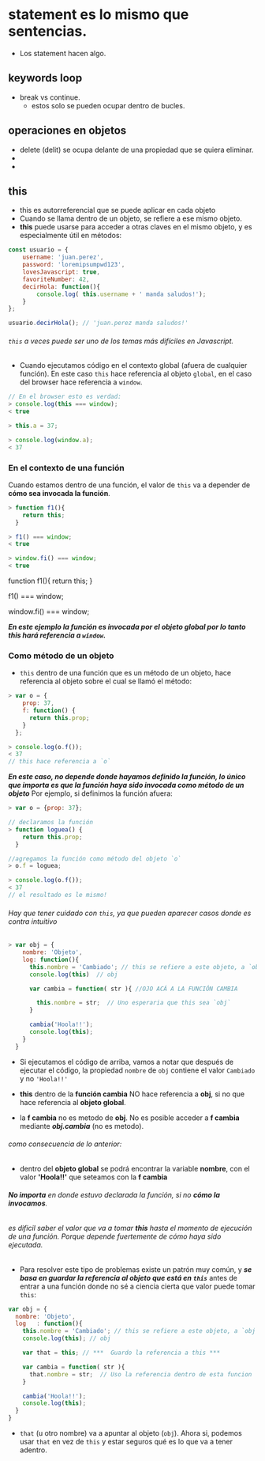 # statement es lo mismo que sentencias.

* Los statement hacen algo.

## keywords loop

* break vs continue.
    * estos solo se pueden ocupar dentro de bucles.

## operaciones en objetos

* delete (delit) 
    se ocupa delante de una propiedad que se quiera eliminar.
*
*

## this


* this es autorreferencial que se puede aplicar en cada objeto
* Cuando se llama dentro de un objeto, se refiere a ese mismo objeto.
* **this** puede usarse para acceder a otras claves en el mismo objeto, y es especialmente útil en métodos:

```javascript
const usuario = {
    username: 'juan.perez',
    password: 'loremipsumpwd123',
    lovesJavascript: true,
    favoriteNumber: 42,
    decirHola: function(){
        console.log( this.username + ' manda saludos!');
    }
};

usuario.decirHola(); // 'juan.perez manda saludos!'
```

###### `this` a veces puede ser uno de los temas más difíciles en Javascript.

* Cuando ejecutamos código en el contexto global (afuera de cualquier función). En este caso `this` hace referencia al objeto `global`, en el caso del browser hace referencia a `window`.

``` javascript
// En el browser esto es verdad:
> console.log(this === window);
< true

> this.a = 37;

> console.log(window.a);
< 37
```

### En el contexto de una función

Cuando estamos dentro de una función, el valor de `this` va a depender de **cómo sea invocada la función**.

``` javascript
> function f1(){
    return this;
  }

> f1() === window;
< true

> window.fi() === window;
< true
```

function f1(){
    return this;
  }

f1() === window;


window.fi() === window;


***En este ejemplo la función es invocada por el objeto global por lo tanto this hará referencia a `window`.***



### Como método de un objeto

* `this` dentro de una función que es un método de un objeto, hace referencia al objeto sobre el cual se llamó el método:

``` javascript
> var o = {
    prop: 37,
    f: function() {
      return this.prop;
    }
  };

> console.log(o.f());
< 37
// this hace referencia a `o`
```

***En este caso, no depende donde hayamos definido la función, lo único que importa es que la función haya sido invocada como método de un objeto*** Por ejemplo, si definimos la función afuera:

``` javascript
> var o = {prop: 37};

// declaramos la función
> function loguea() {
    return this.prop;
  }

//agregamos la función como método del objeto `o`
> o.f = loguea;

> console.log(o.f());
< 37
// el resultado es le mismo!
```

###### Hay que tener cuidado con `this`, ya que pueden aparecer casos donde es contra intuitivo

``` javascript
> var obj = {
    nombre: 'Objeto',
    log: function(){
      this.nombre = 'Cambiado'; // this se refiere a este objeto, a `obj`
      console.log(this)  // obj

      var cambia = function( str ){ //OJO ACÁ A LA FUNCIÓN CAMBIA

        this.nombre = str;  // Uno esperaria que this sea `obj`
      }

      cambia('Hoola!!');
      console.log(this);
    }
  }
```

* Si ejecutamos el código de arriba, vamos a notar que después de ejecutar el código, la propiedad `nombre` de `obj`
contiene el valor `Cambiado` y no `'Hoola!!'`

* **this** dentro de la **función cambia** NO hace referencia a **obj**, si no que hace referencia al **objeto global**.
* la **f cambia** no es metodo de **obj**. No es posible acceder a **f cambia** mediante ***obj.cambia*** (no es metodo).

###### como consecuencia de lo anterior:

* dentro del **objeto global** se podrá encontrar la variable **nombre**, con el valor **'Hoola!!'** que seteamos con la **f cambia**

###### **No importa** en donde estuvo declarada la función, si no **cómo la invocamos**.

###### es dificil saber el valor que va a tomar ***this*** hasta el momento de ejecución de una función. Porque depende fuertemente de cómo haya sido ejecutada.

* Para resolver este tipo de problemas existe un patrón muy común, y ***se basa en guardar la referencia al objeto que está en `this`*** antes de entrar a una función donde no sé a ciencia cierta que valor puede tomar `this`:

```javascript
var obj = {
  nombre: 'Objeto',
  log   : function(){
    this.nombre = 'Cambiado'; // this se refiere a este objeto, a `obj`
    console.log(this); // obj

    var that = this; // ***  Guardo la referencia a this ***

    var cambia = function( str ){
      that.nombre = str;  // Uso la referencia dentro de esta funcion
    }

    cambia('Hoola!!');
    console.log(this);
  }
}
```

* `that` (u otro nombre) va a apuntar al objeto (`obj`). Ahora si, podemos usar `that` en vez de `this` y estar seguros qué es lo que va a tener adentro.